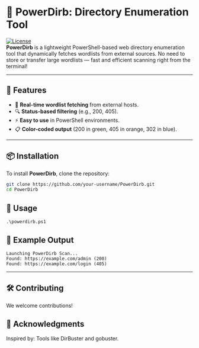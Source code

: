 # 🚀 PowerDirb: Directory Enumeration Tool

[![License](https://img.shields.io/badge/license-MIT-green.svg)](LICENSE)  
**PowerDirb** is a lightweight PowerShell-based web directory enumeration tool that dynamically fetches wordlists from external sources. No need to store or transfer large wordlists — fast and efficient scanning right from the terminal!

---

## 🌟 Features
- 🚀 **Real-time wordlist fetching** from external hosts.
- 🔍 **Status-based filtering** (e.g., 200, 405).
- ⚡ **Easy to use** in PowerShell environments.
- 📋 **Color-coded output** (200 in green, 405 in orange, 302 in blue).

---

## 📦 Installation
To install **PowerDirb**, clone the repository:

```bash
git clone https://github.com/your-username/PowerDirb.git
cd PowerDirb

```
## 🚀 Usage

```
.\powerdirb.ps1
```
## 🎥 Example Output

```
Launching PowerDirb Scan...
Found: https://example.com/admin (200)
Found: https://example.com/login (405)
```

---

## 🛠️ Contributing
We welcome contributions!

## 🙌 Acknowledgments

Inspired by: Tools like DirBuster and gobuster.


